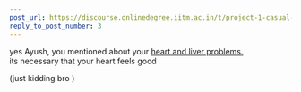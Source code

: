 ```yaml
---
post_url: https://discourse.onlinedegree.iitm.ac.in/t/project-1-casual-banter/167344/12
reply_to_post_number: 3
---
```

yes Ayush, you mentioned about your [heart and liver problems.](https://discourse.onlinedegree.iitm.ac.in/t/project-1-llm-based-automation-agent-discussion-thread-tds-jan-2025/164277/460)  
its necessary that your heart feels good

(just kidding bro )